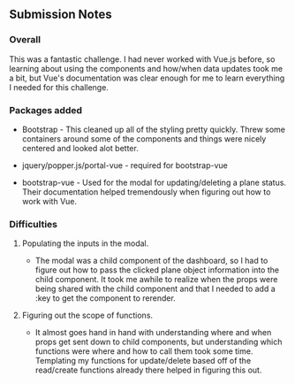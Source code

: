 ## Submission Notes

### Overall
This was a fantastic challenge. I had never worked with Vue.js before, so learning about using the components and how/when
data updates took me a bit, but Vue's documentation was clear enough for me to learn everything I needed
for this challenge.

### Packages added
- Bootstrap - This cleaned up all of the styling pretty quickly. Threw some containers around some of the components
and things were nicely centered and looked alot better.
  
- jquery/popper.js/portal-vue - required for bootstrap-vue
- bootstrap-vue - Used for the modal for updating/deleting a plane status. Their documentation helped tremendously when
figuring out how to work with Vue.
  
### Difficulties

1. Populating the inputs in the modal. 
    - The modal was a child component of the dashboard, so I had to figure out how to
pass the clicked plane object information into the child component. It took me awhile to realize when the props were being 
      shared with the child component and that I needed to add a :key to get the component to rerender.
      
2. Figuring out the scope of functions.
    - It almost goes hand in hand with understanding where and when props get sent down to child components, but understanding 
    which functions were where and how to call them took some time. Templating my functions for update/delete based off of the 
      read/create functions already there helped in figuring this out.

